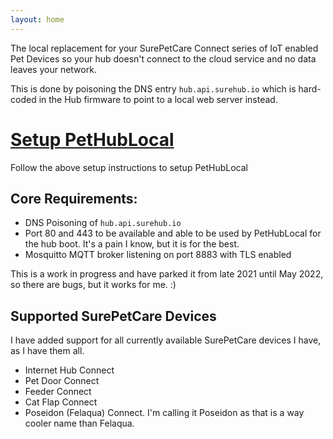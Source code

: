 ```yaml
---
layout: home
---
```


The local replacement for your SurePetCare Connect series of IoT enabled Pet Devices so your hub doesn't connect to the cloud service and no data leaves your network.

This is done by poisoning the DNS entry `hub.api.surehub.io` which is hard-coded in the Hub firmware to point to a local web server instead.

# [Setup PetHubLocal](/setup)
Follow the above setup instructions to setup PetHubLocal

## Core Requirements:

- DNS Poisoning of `hub.api.surehub.io`
- Port 80 and 443 to be available and able to be used by PetHubLocal for the hub boot. It's a pain I know, but it is for the best.
- Mosquitto MQTT broker listening on port 8883 with TLS enabled

This is a work in progress and have parked it from late 2021 until May 2022, so there are bugs, but it works for me. :)

## Supported SurePetCare Devices

I have added support for all currently available SurePetCare devices I have, as I have them all.

- Internet Hub Connect
- Pet Door Connect
- Feeder Connect
- Cat Flap Connect
- Poseidon (Felaqua) Connect. I'm calling it Poseidon as that is a way cooler name than Felaqua.

